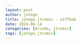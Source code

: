 ```yaml
---
layout: post
author: jotego
title: jotego.jtcomsc - a1ffbab
date: 2024-06-14
categories: [Arcade, jtcomsc]
tags: [jotego.jtcomsc]
---
```


